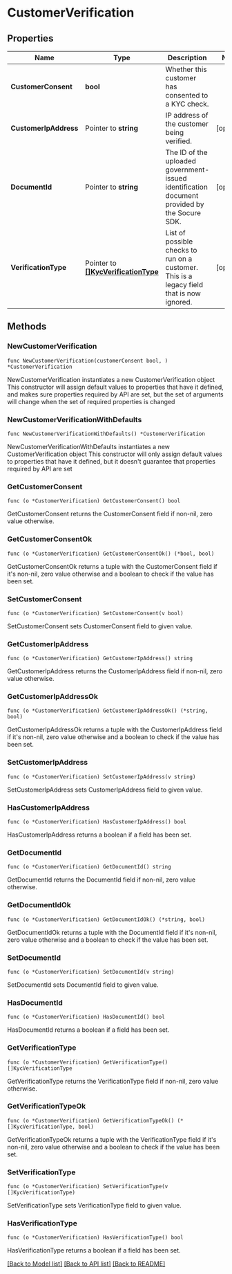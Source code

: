 # CustomerVerification

## Properties

Name | Type | Description | Notes
------------ | ------------- | ------------- | -------------
**CustomerConsent** | **bool** | Whether this customer has consented to a KYC check.  | 
**CustomerIpAddress** | Pointer to **string** | IP address of the customer being verified. | [optional] 
**DocumentId** | Pointer to **string** | The ID of the uploaded government-issued identification document provided by the Socure SDK.  | [optional] 
**VerificationType** | Pointer to [**[]KycVerificationType**](KycVerificationType.md) | List of possible checks to run on a customer. This is a legacy field that is now ignored.  | [optional] 

## Methods

### NewCustomerVerification

`func NewCustomerVerification(customerConsent bool, ) *CustomerVerification`

NewCustomerVerification instantiates a new CustomerVerification object
This constructor will assign default values to properties that have it defined,
and makes sure properties required by API are set, but the set of arguments
will change when the set of required properties is changed

### NewCustomerVerificationWithDefaults

`func NewCustomerVerificationWithDefaults() *CustomerVerification`

NewCustomerVerificationWithDefaults instantiates a new CustomerVerification object
This constructor will only assign default values to properties that have it defined,
but it doesn't guarantee that properties required by API are set

### GetCustomerConsent

`func (o *CustomerVerification) GetCustomerConsent() bool`

GetCustomerConsent returns the CustomerConsent field if non-nil, zero value otherwise.

### GetCustomerConsentOk

`func (o *CustomerVerification) GetCustomerConsentOk() (*bool, bool)`

GetCustomerConsentOk returns a tuple with the CustomerConsent field if it's non-nil, zero value otherwise
and a boolean to check if the value has been set.

### SetCustomerConsent

`func (o *CustomerVerification) SetCustomerConsent(v bool)`

SetCustomerConsent sets CustomerConsent field to given value.


### GetCustomerIpAddress

`func (o *CustomerVerification) GetCustomerIpAddress() string`

GetCustomerIpAddress returns the CustomerIpAddress field if non-nil, zero value otherwise.

### GetCustomerIpAddressOk

`func (o *CustomerVerification) GetCustomerIpAddressOk() (*string, bool)`

GetCustomerIpAddressOk returns a tuple with the CustomerIpAddress field if it's non-nil, zero value otherwise
and a boolean to check if the value has been set.

### SetCustomerIpAddress

`func (o *CustomerVerification) SetCustomerIpAddress(v string)`

SetCustomerIpAddress sets CustomerIpAddress field to given value.

### HasCustomerIpAddress

`func (o *CustomerVerification) HasCustomerIpAddress() bool`

HasCustomerIpAddress returns a boolean if a field has been set.

### GetDocumentId

`func (o *CustomerVerification) GetDocumentId() string`

GetDocumentId returns the DocumentId field if non-nil, zero value otherwise.

### GetDocumentIdOk

`func (o *CustomerVerification) GetDocumentIdOk() (*string, bool)`

GetDocumentIdOk returns a tuple with the DocumentId field if it's non-nil, zero value otherwise
and a boolean to check if the value has been set.

### SetDocumentId

`func (o *CustomerVerification) SetDocumentId(v string)`

SetDocumentId sets DocumentId field to given value.

### HasDocumentId

`func (o *CustomerVerification) HasDocumentId() bool`

HasDocumentId returns a boolean if a field has been set.

### GetVerificationType

`func (o *CustomerVerification) GetVerificationType() []KycVerificationType`

GetVerificationType returns the VerificationType field if non-nil, zero value otherwise.

### GetVerificationTypeOk

`func (o *CustomerVerification) GetVerificationTypeOk() (*[]KycVerificationType, bool)`

GetVerificationTypeOk returns a tuple with the VerificationType field if it's non-nil, zero value otherwise
and a boolean to check if the value has been set.

### SetVerificationType

`func (o *CustomerVerification) SetVerificationType(v []KycVerificationType)`

SetVerificationType sets VerificationType field to given value.

### HasVerificationType

`func (o *CustomerVerification) HasVerificationType() bool`

HasVerificationType returns a boolean if a field has been set.


[[Back to Model list]](../README.md#documentation-for-models) [[Back to API list]](../README.md#documentation-for-api-endpoints) [[Back to README]](../README.md)


